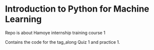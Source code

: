 # Introduction to Python for Machine Learning
Repo is about Hamoye internship training course 1

Contains the code for the tag_along Quiz 1 and practice 1.
